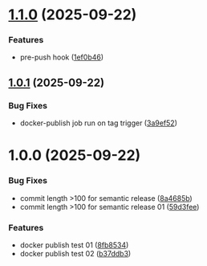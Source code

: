 # [1.1.0](https://github.com/shreedhar01/test-docker/compare/v1.0.1...v1.1.0) (2025-09-22)


### Features

* pre-push hook ([1ef0b46](https://github.com/shreedhar01/test-docker/commit/1ef0b46f2b8630692b879ba2b0c3c67aedb152c6))

## [1.0.1](https://github.com/shreedhar01/test-docker/compare/v1.0.0...v1.0.1) (2025-09-22)


### Bug Fixes

* docker-publish job run on tag trigger ([3a9ef52](https://github.com/shreedhar01/test-docker/commit/3a9ef52070a49e64429f51f3fa5270ecc51e4e82))

# 1.0.0 (2025-09-22)


### Bug Fixes

* commit length >100 for semantic release ([8a4685b](https://github.com/shreedhar01/test-docker/commit/8a4685b737f1641dc26ae82014190ce5d442d81d))
* commit length >100 for semantic release 01 ([59d3fee](https://github.com/shreedhar01/test-docker/commit/59d3fee6452662de77b8ec7026f180f517a45529))


### Features

* docker publish test 01 ([8fb8534](https://github.com/shreedhar01/test-docker/commit/8fb85341304c3444085a1c6ea8d66c6093eb1e30))
* docker publish test 02 ([b37ddb3](https://github.com/shreedhar01/test-docker/commit/b37ddb3176ec6770ec250f6733625f3eea386c6c))
